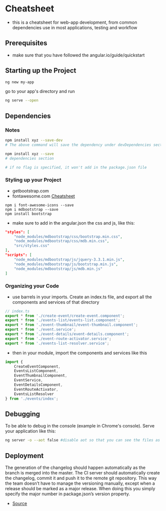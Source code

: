 # Cheatsheet
- this is a cheatsheet for web-app development, from common dependencies use in most applications, testing and workflow

## Prerequisites
- make sure that you have followed the angular.io/guide/quickstart

## Starting up the Project
```sh
ng new my-app
```
go to your app's directory and run
```sh
ng serve --open
```

## Dependencies

### Notes
```sh
npm install xyz --save-dev
# The above command will save the dependency under devDependencies section of your package.json

npm install xyz --save
# dependencies section

# if no flag is specified, it won't add in the package.json file
```

### Styling up your Project
- getbootstrap.com
- fontawesome.com [Cheatsheet](https://fontawesome.com/cheatsheet)
```
npm i font-awesome-icons --save
npm i mdbootstrap --save
npm install bootstrap
```
- make sure to add in the angular.json the css and js, like this:
```json
"styles": [
    "node_modules/mdbootstrap/css/bootstrap.min.css",
    "node_modules/mdbootstrap/css/mdb.min.css",
    "src/styles.css"
],
"scripts": [
    "node_modules/mdbootstrap/js/jquery-3.3.1.min.js",
    "node_modules/mdbootstrap/js/bootstrap.min.js",
    "node_modules/mdbootstrap/js/mdb.min.js"
]
```

### Organizing your Code
- use barrels in your imports. Create an index.ts file, and export all the components and services of that directory

```javascript
// index.ts
export * from './create-event/create-event.component';
export * from './events-list/events-list.component';
export * from './event-thumbnail/event-thumbnail.component';
export * from './event.service';
export * from './event-details/event-details.component';
export * from './event-route-activator.service';
export * from './events-list-resolver.service';
```
- then in your module, import the components and services like this
```javascript
import {
    CreateEventComponent,
    EventsListComponent,
    EventThumbnailComponent,
    EventService,
    EventDetailsComponent,
    EventRouteActivator,
    EventsListResolver
} from './events/index';
```

## Debugging
To be able to debug in the console (example in Chrome's console). Serve your application like this:
```sh
ng server -o --aot false #disable aot so that you can see the files as is
```

## Deployment

The generation of the changelog should happen automatically as the branch is merged into the master. The CI server should automatically create the changelog, commit it and push it to the remote git repository. This way the team doesn’t have to manage the versioning manually, except when a release should be marked as a major release. When doing this you simply specify the major number in package.json’s version property.
- [Source](https://christianlydemann.com/versioning-your-angular-app-automatically-with-standard-version/)
